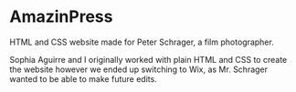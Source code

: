 # AmazinPress
HTML and CSS website made for Peter Schrager, a film photographer. 

Sophia Aguirre and I originally worked with plain HTML and CSS to create the website however we ended up switching to Wix, as Mr. Schrager wanted to be able to make future edits. 
